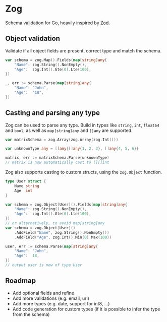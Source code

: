 # Zog

Schema validation for Go, heavily inspired by [Zod](https://github.com/colinhacks/zod).

## Object validation

Validate if all object fields are present, correct type and match the schema.

```go
var schema = zog.Map().Fields(map[string]any{
	"Name": zog.String().NonEmpty(),
	"Age":  zog.Int().Gte(0).Lte(100),
})

_, err := schema.Parse(map[string]any{
	"Name": "John",
	"Age":  "18",
})
```

## Casting and parsing any type

Zog can be used to parse any type. Build in types like `string`, `int`, `float64` and `bool`, as well as `map[string]any` and `[]any` are supported.

```go
var matrixSchema = zog.Array(zog.Array(zog.Int()))

var unknownType any = []any{[]any{1, 2, 3}, []any{4, 5, 6}}

matrix, err := matrixSchema.Parse(unknownType)
// matrix is now automatically cast to [][]int
```

Zog also supports casting to custom structs, using the `zog.Object` function.

```go
type User struct {
	Name string
	Age  int
}

var schema = zog.Object[User]().Fields(map[string]any{
	"Name": zog.String().NonEmpty(),
	"Age":  zog.Int().Gte(0).Lte(100),
})
// or alternatively, to avoid map[string]any
var schema = zog.Object[User]()
	.AddField("Name", zog.String().NonEmpty())
	.AddField("Age", zog.Int().Min(0).Max(100))

user, err := schema.Parse(map[string]any{
	"Name": "John",
	"Age":  18,
})
// output user is now of type User
```

## Roadmap

- Add optional fields and refine
- Add more validations (e.g. email, url)
- Add more types (e.g. date, support for int8, ...)
- Add code generation for custom types (if it is possible to infer the type from the schema)
